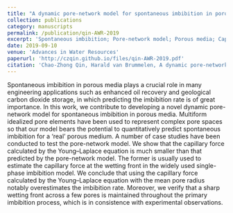 ```yaml
---
title: "A dynamic pore-network model for spontaneous imbibition in porous media"
collection: publications
category: manuscripts
permalink: /publication/qin-AWR-2019
excerpt: 'Spontaneous imbibition; Pore-network model; Porous media; Capillary force; Sharp wetting front; Single-phase imbibition model'
date: 2019-09-10
venue: 'Advances in Water Resources'
paperurl: 'http://czqin.github.io/files/qin-AWR-2019.pdf'
citation: 'Chao-Zhong Qin, Harald van Brummelen, A dynamic pore-network model for spontaneous imbibition in porous media, Advances in Water Resources, 133, 103420, 2019, https://doi.org/10.1016/j.advwatres.2019.103420.'
---
```


Spontaneous imbibition in porous media plays a crucial role in many engineering applications such as enhanced oil recovery and geological carbon dioxide storage, in which predicting the imbibition rate is of great importance. In this work, we contribute to developing a novel dynamic pore-network model for spontaneous imbibition in porous media. Multiform idealized pore elements have been used to represent complex pore spaces so that our model bears the potential to quantitatively predict spontaneous imbibition for a ‘real’ porous medium. A number of case studies have been conducted to test the pore-network model. We show that the capillary force calculated by the Young–Laplace equation is much smaller than that predicted by the pore-network model. The former is usually used to estimate the capillary force at the wetting front in the widely used single-phase imbibition model. We conclude that using the capillary force calculated by the Young–Laplace equation with the mean pore radius notably overestimates the imbibition rate. Moreover, we verify that a sharp wetting front across a few pores is maintained throughout the primary imbibition process, which is in consistence with experimental observations.

